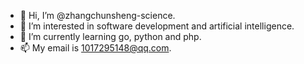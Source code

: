 - 👋 Hi, I’m @zhangchunsheng-science.
- 👀 I’m interested in software development and artificial intelligence.
- 🌱 I’m currently learning go, python and php.
- 📫 My email is 1017295148@qq.com.

<!---
zhangchunsheng-science/zhangchunsheng-science is a ✨ special ✨ repository because its `README.md` (this file) appears on your GitHub profile.
You can click the Preview link to take a look at your changes.
--->
